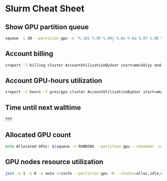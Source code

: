 # Slurm Cheat Sheet

## Show GPU partition queue

```bash
squeue -i 30 --partition gpu -o "%.18i %.9P %.40j %.8u %.8a %.8T %.6D %.4C %.5D %.6m %.13b %.10M %.10l %.28R"
```

## Account billing

```bash
sreport -T billing cluster AccountUtilizationByUser start=mm/dd/yy end=mm/dd/yy account=test \| sed -r 's/(.*billing\s+)([0-9]+)\b(.*)/echo "\1 \\$$(echo scale=2\\; \2\/100000 \| bc)\3"/ge'
```

## Account GPU-hours utilization

```bash
sreport -t hours -T gres/gpu cluster AccountUtilizationByUser start=mm/dd/yy end=mm/dd/yy account=test
```

## Time until next walltime

???

## Allocated GPU count

```bash
echo Allocated GPUs: $(squeue -t RUNNING --partition gpu --noheader -o "%D %b" | cut -c 3-6 --complement | awk '{ print $1*$2 }' | awk '{s+=$1} END {print s}')/$(sinfo --partition gpu -N --states=alloc,idle,mix --noheader -o "%G" | cut -d : -f 3 | awk '{s+=$1} END {print s}')
```

## GPU nodes resource utilization

```bash
join -a 1 -e 0 -o auto <(sinfo --partition gpu -N --states=alloc,idle,mix --noheader -o "%8N %13C %8e %6m") <(squeue -t RUNNING --partition gpu --noheader -o "%N:%b" | awk -F : '{ m = gensub(/^(.*)\[(([[:digit:]]+),)?([[:digit:]]+)-([[:digit:]]+)\].*$/, "\\1-\\2-\\3-\\4-\\5", 1, $1); if(m ~ /-/) { split(m, ms, "-"); for (i = int(ms[4]); i <= int(ms[5]); i++) { print ms[1] i " " $3 }; if(ms[3]) { print ms[1] ms[3] " " $3 } } else { print $1 " " $3 } }' | awk '{ seen[$1] += $2 } END { for (i in seen) print i " " seen[i] }' | sort) | awk 'BEGIN{ printf("%6s %10s %9s %10s\n", "NODE", "ALLOC_CPUS", "ALLOC_MEM", "ALLOC_GPUS") }; { split($2, cpu, "/"); printf("%6s %7d/%2d %5.0f/%s %10s\n", $1, cpu[1], cpu[4], ($4 - $3)/1024, $4/1024, $5 "/2") }'
```
